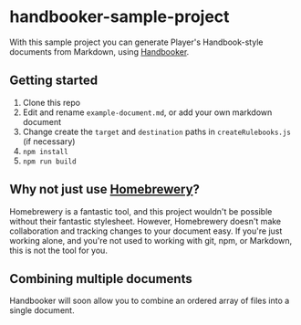 # handbooker-sample-project

With this sample project you can generate Player's Handbook-style documents from Markdown, using [Handbooker](https://github.com/monolith-games/handbooker).

## Getting started

1. Clone this repo
2. Edit and rename `example-document.md`, or add your own markdown document
3. Change create the `target` and `destination` paths in `createRulebooks.js` (if necessary)
4. `npm install`
5. `npm run build`

## Why not just use [Homebrewery](http://homebrewery.naturalcrit.com/)?

Homebrewery is a fantastic tool, and this project wouldn't be possible without their fantastic stylesheet. However, Homebrewery doesn't make collaboration and tracking changes to your document easy. If you're just working alone, and you're not used to working with git, npm, or Markdown, this is not the tool for you.

## Combining multiple documents

Handbooker will soon allow you to combine an ordered array of files into a single document.
